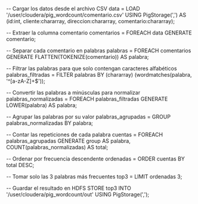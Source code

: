 -- Cargar los datos desde el archivo CSV
data = LOAD '/user/cloudera/pig_wordcount/comentario.csv' 
    USING PigStorage(',') 
    AS (id:int, cliente:chararray, direccion:chararray, comentario:chararray);

-- Extraer la columna comentario
comentarios = FOREACH data GENERATE comentario;

-- Separar cada comentario en palabras
palabras = FOREACH comentarios GENERATE FLATTEN(TOKENIZE(comentario)) AS palabra;

-- Filtrar las palabras para que solo contengan caracteres alfabéticos
palabras_filtradas = FILTER palabras BY (chararray) (wordmatches(palabra, '^[a-zA-Z]+$'));

-- Convertir las palabras a minúsculas para normalizar
palabras_normalizadas = FOREACH palabras_filtradas GENERATE LOWER(palabra) AS palabra;

-- Agrupar las palabras por su valor
palabras_agrupadas = GROUP palabras_normalizadas BY palabra;

-- Contar las repeticiones de cada palabra
cuentas = FOREACH palabras_agrupadas GENERATE group AS palabra, COUNT(palabras_normalizadas) AS total;

-- Ordenar por frecuencia descendente
ordenadas = ORDER cuentas BY total DESC;

-- Tomar solo las 3 palabras más frecuentes
top3 = LIMIT ordenadas 3;

-- Guardar el resultado en HDFS
STORE top3 INTO '/user/cloudera/pig_wordcount/out' USING PigStorage(',');

